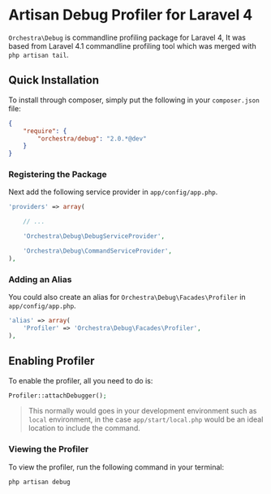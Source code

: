 Artisan Debug Profiler for Laravel 4
==============

`Orchestra\Debug` is commandline profiling package for Laravel 4, It was based from Laravel 4.1 commandline profiling tool which was merged with `php artisan tail`.

## Quick Installation

To install through composer, simply put the following in your `composer.json` file:

```json
{
	"require": {
		"orchestra/debug": "2.0.*@dev"
	}
}
```

### Registering the Package

Next add the following service provider in `app/config/app.php`.

```php
'providers' => array(

	// ...

	'Orchestra\Debug\DebugServiceProvider',

	'Orchestra\Debug\CommandServiceProvider',
),
```

### Adding an Alias

You could also create an alias for `Orchestra\Debug\Facades\Profiler` in `app/config/app.php`.

```php
'alias' => array(
	'Profiler' => 'Orchestra\Debug\Facades\Profiler',
),
```

## Enabling Profiler

To enable the profiler, all you need to do is:

```php
Profiler::attachDebugger();
```

> This normally would goes in your development environment such as `local` environment, in the case `app/start/local.php` would be an ideal location to include the command.

### Viewing the Profiler

To view the profiler, run the following command in your terminal:

```bash
php artisan debug
```
